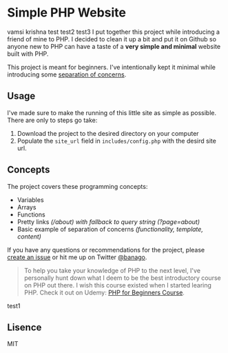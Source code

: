 # Simple PHP Website
vamsi
krishna
test
test2
test3
I put together this project while introducing a friend of mine to PHP. I decided to clean it up a bit and put it on Github so anyone new to PHP can have a taste of a **very simple and minimal** website built with PHP.

This project is meant for beginners. I've intentionally kept it minimal while introducing some [separation of concerns](https://en.wikipedia.org/wiki/Separation_of_concerns).

## Usage

I've made sure to make the running of this little site as simple as possible. There are only to steps go take:

1. Download the project to the desired directory on your computer
2. Populate the `site_url` field in `includes/config.php` with the desird site url.

## Concepts

The project covers these programming concepts:

 * Variables
 * Arrays
 * Functions
 * Pretty links *(/about) with fallback to query string (?page=about)*
 * Basic example of separation of concerns *(functionality, template, content)*

If you have any questions or recommendations for the project, please [create an issue](https://github.com/banago/simple-php-website/issues/new) or hit me up on Twitter [@banago](https://twitter.com/banago).

> To help you take your knowledge of PHP to the next level, I've personally hunt down what I deem to be the best introductory course on PHP out there. I wish this course existed when I started learing PHP. Check it out on Udemy: [PHP for Beginners Course](https://click.linksynergy.com/link?id=jTy10g8O/M8&offerid=507388.1576856&type=2&murl=https%3A%2F%2Fwww.udemy.com%2Fphp-for-beginners-%2F).

test1
## Lisence

MIT
